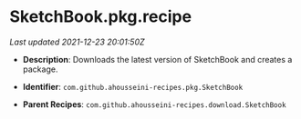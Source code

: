 # SketchBook.pkg.recipe

_Last updated 2021-12-23 20:01:50Z_

- **Description**: Downloads the latest version of SketchBook and creates a package.

- **Identifier**: `com.github.ahousseini-recipes.pkg.SketchBook`

- **Parent Recipes**: `com.github.ahousseini-recipes.download.SketchBook`
